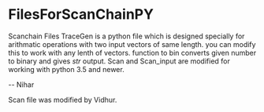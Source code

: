 # FilesForScanChainPY
Scanchain Files
TraceGen is a python file which is designed specially for arithmatic operations with two input vectors of same length.
you can modify this to work with any lenth of vectors. function to bin converts given number to binary and gives *str* output. 
Scan and Scan_input are modified for working with python 3.5 and newer.

--
Nihar

Scan file was modified by Vidhur.
